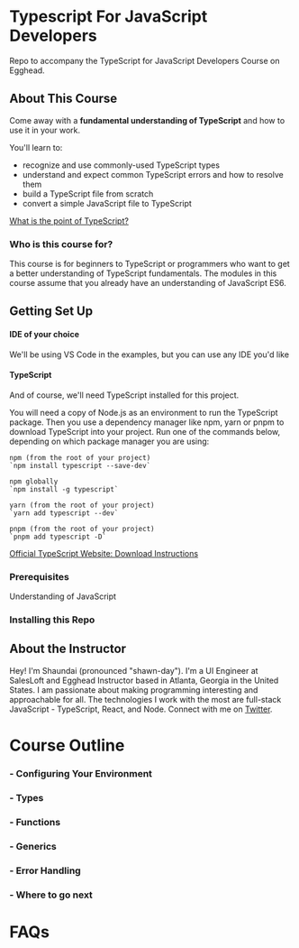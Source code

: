 # Typescript For JavaScript Developers

Repo to accompany the TypeScript for JavaScript Developers Course on Egghead.

## About This Course
Come away with a **fundamental understanding of TypeScript** and how to use it in your work.

You'll learn to:

- recognize and use commonly-used TypeScript types
- understand and expect common TypeScript errors and how to resolve them
- build a TypeScript file from scratch
- convert a simple JavaScript file to TypeScript

[What is the point of TypeScript?](https://dev.to/shaundai/typescript-what-s-the-point-51l6)


### Who is this course for?
This course is for beginners to TypeScript or programmers who want to get a better understanding of TypeScript fundamentals.  The modules in this course assume that you already have an understanding of JavaScript ES6.

## Getting Set Up

#### IDE of your choice
We'll be using VS Code in the examples, but you can use any IDE you'd like

#### TypeScript
And of course, we'll need TypeScript installed for this project.

You will need a copy of Node.js as an environment to run the TypeScript package. Then you use a dependency manager like npm, yarn or pnpm to download TypeScript into your project.  Run one of the commands below, depending on which package manager you are using:

    npm (from the root of your project)
    `npm install typescript --save-dev`

    npm globally
    `npm install -g typescript`

    yarn (from the root of your project)
    `yarn add typescript --dev`

    pnpm (from the root of your project)
    `pnpm add typescript -D`

[Official TypeScript Website: Download Instructions](https://www.typescriptlang.org/download)


### Prerequisites

Understanding of JavaScript

### Installing this Repo



## About the Instructor

Hey! I'm Shaundai (pronounced "shawn-day").  I'm a UI Engineer at SalesLoft and Egghead Instructor based in Atlanta, Georgia in the United States.  I am passionate about making programming interesting and approachable for all.  The technologies I work with the most are full-stack JavaScript - TypeScript, React, and Node.  Connect with me on [Twitter](https://twitter.com/shaundai).


# Course Outline

  ### - Configuring Your Environment
  ### - Types
  ### - Functions
  ### - Generics
  ### - Error Handling
  ### - Where to go next

# FAQs
